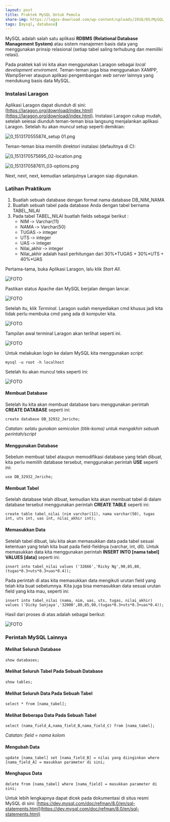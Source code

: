 ```yaml
---
layout: post
title: Praktek MySQL Untuk Pemula
share-img: https://logos-download.com/wp-content/uploads/2016/05/MySQL_logo_logotype.png
tags: [mysql, database]
---
```


MySQL adalah salah satu aplikasi **RDBMS (Relational Database Management System)** atau sistem manajemen basis data yang menggunakan prinsip relasional (setiap tabel saling terhubung dan memiliki relasi). 

Pada praktek kali ini kita akan menggunakan Laragon sebagai *local development enviroment*. Teman-teman juga bisa menggunakan XAMPP, WampServer ataupun aplikasi pengembangan *web server* lainnya yang mendukung basis data MySQL.

### Instalasi Laragon

Aplikasi Laragon dapat diunduh di sini: [https://laragon.org/download/index.html](https://laragon.org/download/index.html). Instalasi Laragon cukup mudah, setelah selesai diunduh teman-teman bisa langsung menjalankan aplikasi Laragon. Setelah itu akan muncul setup seperti demikian:

![0_1513170555874_setup 01.png](https://i.imgur.com/4OyDDhK.png)

Teman-teman bisa memilih direktori instalasi (defaultnya di C):

![0_1513170575695_02-location.png](https://i.imgur.com/sJK59DC.png)

![0_1513170587611_03-options.png](https://i.imgur.com/8oZ4N8E.png)

Next, next, next, kemudian selanjutnya Laragon siap digunakan.

### Latihan Praktikum

1. Buatlah sebuah database dengan format nama database DB_NIM_NAMA 
2. Buatlah sebuah tabel pada database Anda dengan tabel bernama TABEL_NILAI 
3. Pada tabel TABEL_NILAI buatlah fields sebagai berikut :  
	- NIM ‐> Varchar(11) 
	- NAMA ‐> Varchar(50) 
	- TUGAS ‐> integer 
	- UTS ‐> integer 
	- UAS ‐> integer 
	- Nilai_akhir ‐> integer 
	- Nilai_akhir adalah hasil perhitungan dari 30%*TUGAS + 30%*UTS + 40%*UAS

Pertama-tama, buka Aplikasi Laragon, lalu klik *Start All*.

![FOTO](/assets/img/mysql1.jpg)

Pastikan status Apache dan MySQL berjalan dengan lancar.

![FOTO](/assets/img/mysql2.jpg)

Setelah itu, klik *Terminal*. Laragon sudah menyediakan cmd khusus jadi kita tidak perlu membuka cmd yang ada di komputer kita.

![FOTO](/assets/img/mysql3.jpg)

Tampilan awal terminal Laragon akan terlihat seperti ini. 

![FOTO](/assets/img/mysql4.jpg)

Untuk melakukan login ke dalam MySQL kita menggunakan *script*:
```mysql
mysql -u root -h localhost
```
Setelah itu akan muncul teks seperti ini:

![FOTO](/assets/img/mysql5.jpg)

#### Membuat Database

Setelah itu kita akan membuat database baru menggunakan perintah **CREATE DATABASE** seperti ini:
```
create database DB_32932_Jericho;
```
*Catatan: selalu gunakan semicolon (titik-koma) untuk mengakhiri sebuah perintah/script*
#### Menggunakan Database
Sebelum membuat tabel ataupun memodifikasi database yang telah dibuat, kita perlu memilih database tersebut, menggunakan perintah **USE** seperti ini:
```
use DB_32932_Jericho;
```

#### Membuat Tabel
Setelah database telah dibuat, kemudian kita akan membuat tabel di dalam database tersebut menggunakan perintah **CREATE TABLE** seperti ini:
```
create table tabel_nilai (nim varchar(11), nama varchar(50), tugas int, uts int, uas int, nilai_akhir int);
```
#### Memasukkan Data
Setelah tabel dibuat, lalu kita akan memasukkan data pada tabel sesuai ketentuan yang telah kita buat pada field-fieldnya (varchar, int, dll). Untuk memasukkan data kita menggunakan perintah **INSERT INTO [nama tabel] VALUES [data]** seperti ini:
```
insert into tabel_nilai values ('32666','Ricky Ng',90,85,80,(tugas*0.3+uts*0.3+uas*0.4));
```
Pada perintah di atas kita memasukkan data mengikuti urutan field yang telah kita buat  sebelumnya. Kita juga bisa memasukkan data sesuai urutan field yang kita mau, seperti ini:
```
insert into tabel_nilai (nama, nim, uas, uts, tugas, nilai_akhir) values ('Dicky Sanjaya','32000',80,85,90,(tugas*0.3+uts*0.3+uas*0.4));
```
Hasil dari proses di atas adalah sebagai berikut:

![FOTO](/assets/img/mysql6.jpg)

### Perintah MySQL Lainnya

#### Melihat Seluruh Database
```
show databases;
```
#### Melihat Seluruh Tabel Pada Sebuah Database
```
show tables;
```
#### Melihat Seluruh Data Pada Sebuah Tabel
```
select * from [nama_tabel];
```
#### Melihat Beberapa Data Pada Sebuah Tabel
```
select (nama_field_A,nama_field_B,nama_field_C) from [nama_tabel];
```
*Catatan: field = nama kolom*
#### Mengubah Data
```
update [nama_tabel] set [nama_field_B] = nilai yang diinginkan where [nama_field_A] = masukkan parameter di sini;
```
#### Menghapus Data
```
delete from [nama_tabel] where [nama_field] = masukkan parameter di sini;
```
Untuk lebih lengkapnya dapat dicek pada dokumentasi di situs resmi MySQL di sini: [https://dev.mysql.com/doc/refman/8.0/en/sql-statements.html](https://dev.mysql.com/doc/refman/8.0/en/sql-statements.html)
